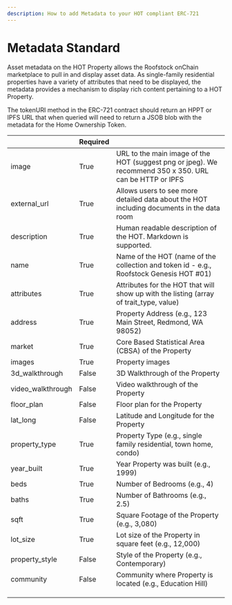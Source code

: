 ```yaml
---
description: How to add Metadata to your HOT compliant ERC-721
---
```


# Metadata Standard

Asset metadata on the HOT Property allows the Roofstock onChain marketplace to pull in and display asset data. As single-family residential properties have a variety of attributes that need to be displayed, the metadata provides a mechanism to display rich content pertaining to a HOT Property.

The tokenURI method in the ERC-721 contract should return an HPPT or IPFS URL that when queried will need to return a JSOB blob with the metadata for the Home Ownership Token.

|                    | Required |                                                                                                         |
| ------------------ | -------- | ------------------------------------------------------------------------------------------------------- |
| image              | True     | URL to the main image of the HOT (suggest png or jpeg). We recommend 350 x 350. URL can be HTTP or IPFS |
| external\_url      | True     | Allows users to see more detailed data about the HOT including documents in the data room               |
| description        | True     | Human readable description of the HOT. Markdown is supported.                                           |
| name               | True     | Name of the HOT (name of the collection and token id - e.g., Roofstock Genesis HOT #01)                 |
| attributes         | True     | Attributes for the HOT that will show up with the listing (array of trait\_type, value)                 |
| address            | True     | Property Address (e.g., 123 Main Street, Redmond, WA 98052)                                             |
| market             | True     | Core Based Statistical Area (CBSA) of the Property                                                      |
| images             | True     | Property images                                                                                         |
| 3d\_walkthrough    | False    | 3D Walkthrough of the Property                                                                          |
| video\_walkthrough | False    | Video walkthrough of the Property                                                                       |
| floor\_plan        | False    | Floor plan for the Property                                                                             |
| lat\_long          | False    | Latitude and Longitude for the Property                                                                 |
| property\_type     | True     | Property Type (e.g., single family residential, town home, condo)                                       |
| year\_built        | True     | Year Property was built (e.g., 1999)                                                                    |
| beds               | True     | Number of Bedrooms (e.g., 4)                                                                            |
| baths              | True     | Number of Bathrooms (e.g., 2.5)                                                                         |
| sqft               | True     | Square Footage of the Property (e.g., 3,080)                                                            |
| lot\_size          | True     | Lot size of the Property in square feet (e.g., 12,000)                                                  |
| property\_style    | False    | Style of the Property (e.g., Contemporary)                                                              |
| community          | False    | Community where Property is located (e.g., Education Hill)                                              |
|                    |          |                                                                                                         |
|                    |          |                                                                                                         |
|                    |          |                                                                                                         |
